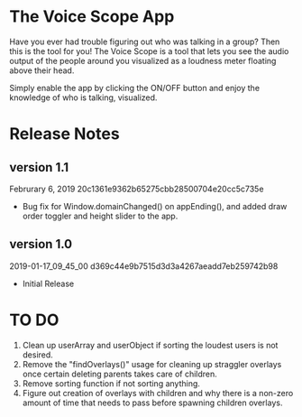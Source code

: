 # The Voice Scope App

Have you ever had trouble figuring out who was talking in a group? Then this is the tool for you! The Voice Scope is a tool that lets you see the audio output of the people around you visualized as a loudness meter floating above their head.

Simply enable the app by clicking the ON/OFF button and enjoy the knowledge of who is talking, visualized.

# Release Notes
## version 1.1
Februrary 6, 2019
20c1361e9362b65275cbb28500704e20cc5c735e
- Bug fix for Window.domainChanged() on appEnding(), and added draw order toggler and height slider to the app.

## version 1.0 
2019-01-17_09_45_00
d369c44e9b7515d3d3a4267aeadd7eb259742b98
- Initial Release

# TO DO

1. Clean up userArray and userObject if sorting the loudest users is not desired.
2. Remove the "findOverlays()" usage for cleaning up straggler overlays once certain deleting parents takes care of children.
3. Remove sorting function if not sorting anything.
4. Figure out creation of overlays with children and why there is a non-zero amount of time that needs to pass before spawning children overlays.

